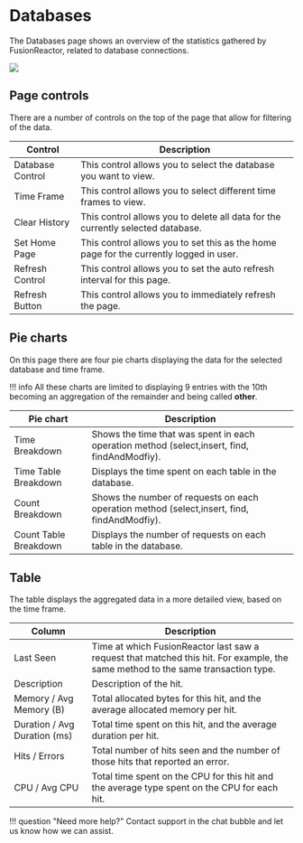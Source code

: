 # Databases

The Databases page shows an overview of the statistics gathered by
FusionReactor, related to database connections.


![](/frdocs/frdocs/attachments/245551341/245551346.png)


## Page controls

There are a number of controls on the top of the page that allow for
filtering of the data.

|Control|Description|
|--- |--- |
|Database Control|This control allows you to select the database you want to view.|
|Time Frame|This control allows you to select different time frames to view.|
|Clear History|This control allows you to delete all data for the currently selected database.|
|Set Home Page|This control allows you to set this as the home page for the currently logged in user.|
|Refresh Control|This control allows you to set the auto refresh interval for this page.|
|Refresh Button|This control allows you to immediately refresh the page.|


## Pie charts

On this page there are four pie charts displaying the data for the
selected database and time frame.

!!! info
    All these charts are limited to displaying 9 entries with the 10th becoming an aggregation of the remainder and being called **other**.

|Pie chart|Description|
|--- |--- |
|Time Breakdown|Shows the time that was spent in each operation method (select,insert, find, findAndModfiy). |
|Time Table Breakdown|Displays the time spent on each table in the database.|
|Count Breakdown|Shows the number of requests on each operation method (select,insert, find, findAndModfiy). | 
|Count Table Breakdown|Displays the number of requests on each table in the database.|



## Table 

The table displays the aggregated data in a more detailed view, based on
the time frame.

|Column|Description|
|--- |--- |
|Last Seen|Time at which FusionReactor last saw a request that matched this hit. For example, the same method to the same transaction type.|
|Description|Description of the hit.|
|Memory / Avg Memory (B)|Total allocated bytes for this  hit, and the average allocated memory per hit.|
|Duration / Avg Duration (ms)|Total time spent on this hit, and the average duration per hit.|
|Hits / Errors|Total number of hits seen and the number of those hits that reported an error.|
|CPU / Avg CPU|Total time spent on the CPU for this hit and the average type spent on the CPU for each hit.|

!!! question "Need more help?"
    Contact support in the chat bubble and let us know how we can assist.

